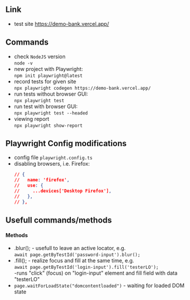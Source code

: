 ## Link

- test site
  https://demo-bank.vercel.app/

## Commands

- check `NodeJS` version  
  `node -v`
- new project with Playwright:  
  `npm init playwright@latest`
- record tests for given site  
  `npx playwright codegen https://demo-bank.vercel.app/`
- run tests without browser GUI:  
  `npx playwright test`
- run test with browser GUI:  
  `npx playwright test --headed`
- viewing report  
  `npx playwright show-report`

## Playwright Config modifications

- config file `playwright.config.ts`
- disabling browsers, i.e. Firefox:
  ```json
  // {
  //   name: 'firefox',
  //   use: {
  //     ...devices['Desktop Firefox'],
  //   },
  // },
  ```

## Usefull commands/methods

#### Methods

- .blur(); - usefull to leave an active locator, e.g.  
  `await page.getByTestId('password-input').blur();`
- .fill(); - realize focus and fill at the same time, e.g.  
  `await page.getByTestId('login-input').fill('testerLO');`  
   -runs "click" (focus) on "login-input" element and fill field with data "testerLO"
- `page.waitForLoadState("domcontentloaded")` - waiting for loaded DOM state
